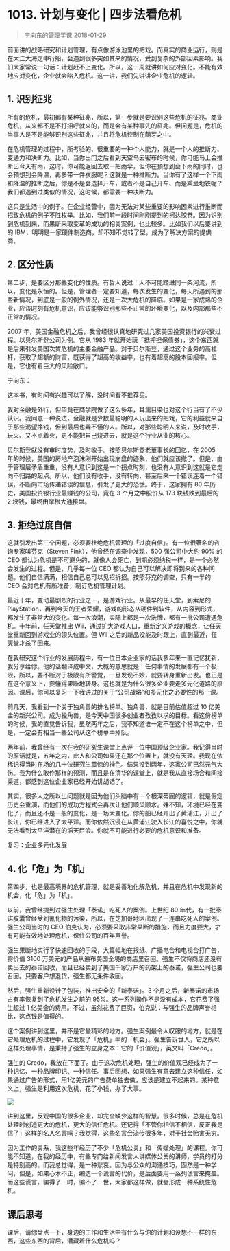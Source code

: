 # 1013. 计划与变化 | 四步法看危机
> 宁向东的管理学课
2018-01-29

前面讲的战略研究和计划管理，有点像游泳池里的把戏。而真实的商业运行，则是在大江大海之中行船，会遇到很多突如其来的情况，受到复杂的外部因素影响。我们大家常说一句话：计划赶不上变化。所以，这一周就讲如何应对变化。不能有效地应对变化，企业就会陷入危机。这一讲，我们先讲讲企业危机的逻辑。

## 1. 识别征兆
所有的危机，最初都有某种征兆，所以，第一步就是要识别这些危机的征兆。商业危机，从来都不是不打招呼就来的，而是会有某种事先的征兆。但问题是，危机的当事人是不是能够识别这些征兆，并且将危机控制在萌芽之中。

在危机管理的过程中，所考验的、很重要的一种个人能力，就是一个人的推断力、变通力和决断力。比如，当你出门之后看到天空乌云密布的时候，你可能马上会推断出今天有雨，这时，你可能返回去取一把雨伞，但你在预想到会下雨的同时，也会预想到会降温，再多带一件衣服呢？这就是一种推断力。当你有了这样一个下雨和降温的推断之后，你是不是会选择开车，或者不是自己开车、而是乘坐地铁呢？我们都遇到过类似的情况，这时候，都需要一种决断力。

这只是生活中的例子。在企业经营中，因为无法对某些重要的影响因素进行推断而招致危机的例子不胜枚举。比如，我们前一段时间刚刚提到的柯达胶卷。因为识别到危机到来，而果断采取变革的成功的相关案例，也比较多。比如我们以后要讲到的 IBM，明明是一家硬件制造商，却不知不觉转了型，成为了解决方案的提供商。

## 2. 区分性质
第二步，是要区分那些变化的性质。有哲人说过：人不可能踏进同一条河流，所以，变化是永恒的。但是，管理者一定要知道，每次发生的变化，每天所遇到的那些新情况，到底是一般的例外情况，还是一次大危机的降临。如果是一家成熟的企业，应该时刻有危机意识，应该能够识别那些不正常的环境变化，以及内部那些不正常的情况。

2007 年，美国金融危机之后，我曾经很认真地研究过几家美国投资银行的兴衰过程。以贝尔斯登公司为例。它从 1983 年就开始玩「抵押担保债券」，这个东西就是后来引发美国次贷危机的主要金融产品。对于贝尔斯登，通过这个业务的高杠杆，获取了超额的财富，既获得了超高的收益率，也有着超高的股本回报率。但是，它也有着巨大的风险敞口。

宁向东：

这本书，有时间有兴趣可以了解，没时间看不推荐买。

我对金融是外行，但毕竟在商学院做了这么多年，耳濡目染也对这个行当有了不少认识。我同意一种说法，金融就是少数最聪明的人玩出来的把戏，它的利益就来自于那些渴望挣钱，但到最后也弄不懂的人。所以，对那些聪明人来说，及时收手，玩火、又不点着火，更不能把自己烧进去，就是这个行业从业的核心。

贝尔斯登就没有审时度势，及时收手。按照贝尔斯登老董事长的回忆，在 2005 年的时候，美国的房地产泡沫刚开始出现崩盘的迹象，他们就应该撤了。但是，由于管理层矛盾重重，没有人意识到这是一个拐点时刻，也没有人意识到这就是它走向不归路的起点。所以，他们没有收手，没有转向，甚至后来一个错误连着一个错误，不断向市场传递错误的信息，引发了更大的恐慌。终于，这家拥有 80 年历史，美国投资银行业最赚钱的公司，竟在 3 个月之中股价从 173 块钱跌到最后的 2 块钱，最终由摩根大通接盘。

## 3. 拒绝过度自信
这就引发出第三个问题，必须要杜绝危机管理的「过度自信」。有一位很著名的咨询专家叫芬克（Steven Fink），他曾经在调查中发现，500 强公司中大约 90% 的 CEO 都认为危机是不可避免的，就像人会死亡，到期必须纳税一样，是一个必然会发生的过程。但是，几乎每一位 CEO 都认为自己可以解决即将到来的各种问题。他们自信满满，相信自己总可以见招拆招。按照芬克的调查，只有一半的 CEO 会对危机有所准备，制订危机管理计划。

最近十年，变动最剧烈的行业之一，是游戏行业。从最早的任天堂，到索尼的 PlayStation，再到今天的王者荣耀，游戏的形态从硬件到软件，从内容到形式，都发生了非常大的变化。每一次浪潮，实际上都是一次洗牌，都有一批公司遭遇危机。十年前，任天堂推出 Wii，通过扩大游戏人口，重新定义游戏的概念，让任天堂重新回到游戏业的领头位置。但 Wii 之后的新品没能及时跟上，直到最近，任天堂才杀了回来。

在我研究这个行业的发展历程中，有一位日本企业家的话我多年来一直记忆犹新，我分享给你。他的话翻译成中文，大概的意思就是：任何事情的发展都有一个极限，所以，要不断对于极限有所警觉，一旦发现不妙，就要转身重新出发。也正是在这个意义上，要懂得果断地转身。这也就是为什么很多企业要走多元化道路的原因。课后，你可以复习一下我讲过的关于“公司战略”和多元化之必要性的那一课。

前几天，我看到一个关于独角兽的排名榜单。独角兽，就是目前估值超过 10 亿美金的新兴公司。成为独角兽，是今天中国很多创业者孜孜以求的目标。看这份榜单的时候，我的直觉告诉我，虽然两年之后，我不知道谁一定不在这个榜单之中，但是，一定会有相当一些公司从这个榜单中掉队。

两年前，我曾经有一次在我的研究生课堂上点评一位中国顶级企业家。我记得当时的原话就是，五年之内，此人和公司如果还在那个位置上，就没有天理。我现在依稀记得当时在场的几十位研究生震惊的神色。结果没到两年，这家公司已然元气大伤。我为什么敢作那样的预测，而且是在清华的课堂上，就是我从直接场合和间接渠道，都感到这位企业家已经开始讲胡话了。

其实，很多人之所以出问题就是因为他们头脑中有一个根深蒂固的逻辑，就是假定历史会重演，而他们的成功方程式会再次让他们顺风顺水。殊不知，环境已经在变化了，而且还不是一般的变化，是一场大变化。你的船已经开出了黄浦江，开出了长江，你已经进入了太平洋。而你依然沉浸在从黄浦江驶入长江的喜悦之中，你就无法看到太平洋潜在的滔天巨浪。你就不可能进行必要的危机意识和准备。

复习：企业多元化发展

## 4. 化「危」为「机」
第四步，也是最高境界的危机管理，就是妥善地化解危机，并且在危机中发现新的机会，化「危」为「机」。

以前，我曾经提到过强生处理「泰诺」吃死人的案例。上世纪 80 年代，有一批泰诺胶囊曾经受到氰化物的污染，所以，在芝加哥地区出现了一连串吃死人的案例。强生公司当时的 CEO 伯克认为，必须要采取非常果断的措施，而且力度要大，才有可能有效地处理危机，保住公司的百年声誉。

强生果断地实行了快速回收的手段，大篇幅地在报纸、广播电台和电视台打广告，将价值 3100 万美元的产品从遍布美国全境的商店里召回。强生不仅将商店还没有卖出去的泰诺回收，而且已经卖到了美国千家万户的药架上的泰诺，强生公司也要召回。只要客户想退货，强生都无条件收回。

然后，强生重新设计了包装，推出安全的「新泰诺」。3 个月之后，新泰诺的市场占有率恢复到了危机发生之前的 95%。这一系列操作不是没有成本，它花费了强生超过 1 亿美金的费用。不过，虽然花费了巨资，伯克说：与强生的品牌声誉相比，这点钱是值得的。

这个案例讲到这里，并不是它最精彩的地方。强生案例最令人叹服的地方，就是在它处理危机的过程中，它发现了「危机」中的「机会」。强生告诉世人，它之所以这样处理事情，是秉持了强生的立身之本：它的「价值观」，英文叫「Credo」。

强生的 Credo，我放在下面了。由于这次危机处理，强生的价值观已经成为了一种记忆、一种品牌印记、一种信任。事后回想，如果强生有意去建立这种信任，如果通过广告的形式，用1亿美元的广告费单独去做，应该是建立不起来的。某种意义上，强生是利用这次危机，花了小钱，办了大事。

![](https://raw.githubusercontent.com/dalong0514/selfstudy/master/图片链接/宁向东/2019022.jpg)

讲到这里，反观中国的很多企业，却完全缺少这样的智慧。很多时候，总是在危机处理时创造更大的危机，更大的信任危机。还记得「不管你相信不相信，反正我是信了」这样的名人名言吗？我觉得，这些名言会流传很多年，对于社会贻害无穷。

因为工作的关系，我这些年经历了不少「危机公关」和「传媒处理」的课程。你可能不知道，在我的经历中，有些专门给新闻发言人讲媒体公关的讲师，学员的打分是特别高的。而我总觉得，是一种悲哀。因为与公众的沟通技巧，固然是一种学问，但是，如果心术不正，编造一个谎言的代价，是后面要用一系列谎言来掩盖。而这些谎言，骗得了一时，骗不了一世，大家都这样做，就会形成一种系统性危机。

## 课后思考
课后，请你盘点一下，身边的工作和生活中有什么与你的计划和设想不一样的东西，这些东西的背后，潜藏着什么危机吗？

